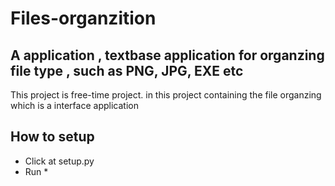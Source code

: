 # Files-organzition
## A application , textbase application for organzing file type , such as PNG, JPG, EXE etc

This project is free-time project. in this project containing the file organzing which is a interface application

##  How to setup
* Click at setup.py
* Run
  * 



